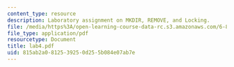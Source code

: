 ```yaml
---
content_type: resource
description: Laboratory assignment on MKDIR, REMOVE, and Locking.
file: /media/https%3A/open-learning-course-data-rc.s3.amazonaws.com/6-824-distributed-computer-systems-engineering-spring-2006/815ab2a0812539250d255b084e07ab7e_lab4.pdf
file_type: application/pdf
resourcetype: Document
title: lab4.pdf
uid: 815ab2a0-8125-3925-0d25-5b084e07ab7e
---
```

